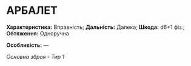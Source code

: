 ﻿# АРБАЛЕТ

**Характеристика:** Вправність; **Дальність:** Далека; **Шкода:** d6+1 фіз.; **Обтяження:** Одноручна

**Особливість:** —

*Основна зброя - Тир 1*